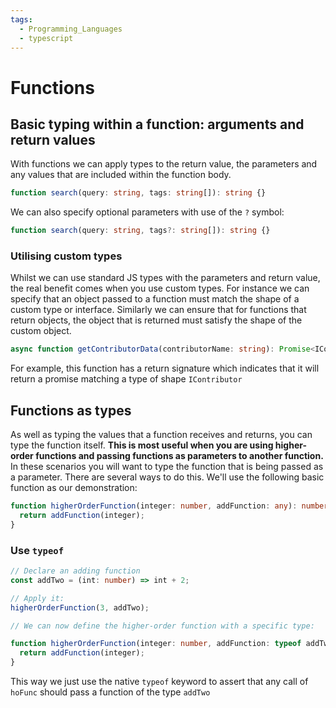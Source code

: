 ```yaml
---
tags:
  - Programming_Languages
  - typescript
---
```


# Functions

## Basic typing within a function: arguments and return values

With functions we can apply types to the return value, the parameters and any values that are included within the function body.

```ts
function search(query: string, tags: string[]): string {}
```

We can also specify optional parameters with use of the `?` symbol:

```ts
function search(query: string, tags?: string[]): string {}
```

### Utilising custom types

Whilst we can use standard JS types with the parameters and return value, the real benefit comes when you use custom types. For instance we can specify that an object passed to a function must match the shape of a custom type or interface. Similarly we can ensure that for functions that return objects, the object that is returned must satisfy the shape of the custom object.

```ts
async function getContributorData(contributorName: string): Promise<IContributor> {}
```

For example, this function has a return signature which indicates that it will return a promise matching a type of shape `IContributor`

## Functions as types

As well as typing the values that a function receives and returns, you can type the function itself. **This is most useful when you are using higher-order functions and passing functions as parameters to another function.** In these scenarios you will want to type the function that is being passed as a parameter. There are several ways to do this. We'll use the following basic function as our demonstration:

```ts
function higherOrderFunction(integer: number, addFunction: any): number {
  return addFunction(integer);
}
```

### Use `typeof`

```ts
// Declare an adding function
const addTwo = (int: number) => int + 2;

// Apply it:
higherOrderFunction(3, addTwo);

// We can now define the higher-order function with a specific type:

function higherOrderFunction(integer: number, addFunction: typeof addTwo): number {
  return addFunction(integer);
}
```

This way we just use the native `typeof` keyword to assert that any call of `hoFunc` should pass a function of the type `addTwo`
